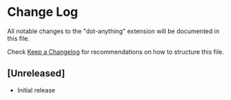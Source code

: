 # Change Log

All notable changes to the "dot-anything" extension will be documented in this file.

Check [Keep a Changelog](http://keepachangelog.com/) for recommendations on how to structure this file.

## [Unreleased]

- Initial release